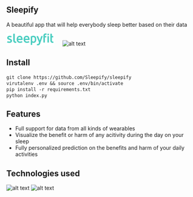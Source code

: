 ## Sleepify
A beautiful app that will help everybody sleep better based on their data

<img src="https://github.com/Sleepify/Sleepify/blob/master/Sleepyfit-logo.svg" alt="alt text" width="25%"> &emsp; <img src="https://www.baselhack.ch/frontend/images/logo/baselhack_black.png" alt="alt text" width="15%">

## Install

    git clone https://github.com/Sleepify/sleepify
    virutalenv .env && source .env/bin/activate
    pip install -r requirements.txt
    python index.py


## Features

* Full support for data from all kinds of wearables
* Visualize the benefit or harm of any acitivity during the day on your sleep
* Fully personalized prediction on the benefits and harm of your daily activities

## Technologies used
<img src="https://www.probytes.net/wp-content/uploads/2018/10/dash-logo-300.png" alt="alt text" width="10%"> 
<img src="https://www.probytes.net/wp-content/uploads/2018/10/dash-logo-300.png" alt="alt text" width="10%">


